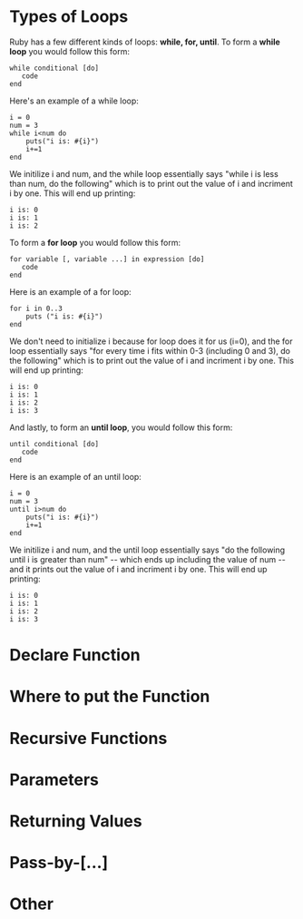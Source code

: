 # Types of Loops
Ruby has a few different kinds of loops: **while, for, until**.
To form a **while loop** you would follow this form:
```
while conditional [do]
   code
end
```
Here's an example of a while loop:
```
i = 0
num = 3
while i<num do
    puts("i is: #{i}")
    i+=1
end
```
We initilize i and num, and the while loop essentially says "while i is less than num, do the following" which is to print out the value of i and incriment i by one. This will end up printing:
```
i is: 0
i is: 1
i is: 2
```

To form a **for loop** you would follow this form:
```
for variable [, variable ...] in expression [do]
   code
end
```
Here is an example of a for loop:
```
for i in 0..3
    puts ("i is: #{i}")
end
```
We don't need to initialize i because for loop does it for us (i=0), and the for loop essentially says "for every time i fits within 0-3 (including 0 and 3), do the following" which is to print out the value of i and incriment i by one. This will end up printing:
```
i is: 0
i is: 1
i is: 2
i is: 3
```

And lastly, to form an **until loop**, you would follow this form:
```
until conditional [do]
   code
end
```
Here is an example of an until loop:
```
i = 0
num = 3
until i>num do
    puts("i is: #{i}") 
    i+=1
end
```
We initilize i and num, and the until loop essentially says "do the following until i is greater than num" -- which ends up including the value of num -- and it prints out the value of i and incriment i by one. This will end up printing:
```
i is: 0
i is: 1
i is: 2
i is: 3
```

# Declare Function

# Where to put the Function

# Recursive Functions

# Parameters

# Returning Values

# Pass-by-[...]

# Other
